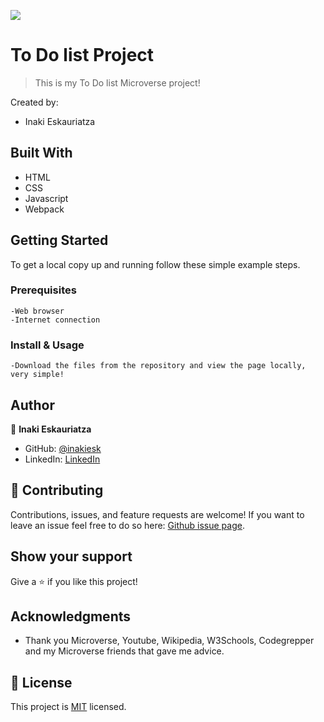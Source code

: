 ![](https://img.shields.io/badge/Microverse-blueviolet)

# To Do list Project

> This is my To Do list Microverse project!

Created by:
- Inaki Eskauriatza

## Built With

- HTML
- CSS
- Javascript
- Webpack

## Getting Started


To get a local copy up and running follow these simple example steps.

### Prerequisites
    -Web browser
    -Internet connection

### Install & Usage
    -Download the files from the repository and view the page locally, very simple!

    
## Author

👤 **Inaki Eskauriatza**

- GitHub: [@inakiesk](https://github.com/inakiesk)
- LinkedIn: [LinkedIn](https://www.linkedin.com/in/i%C3%B1aki-eskauriatza-b82684241?lipi=urn%3Ali%3Apage%3Ad_flagship3_profile_view_base_contact_details%3B1VEaqHfJTmWAhjqdjRvumA%3D%3D)

## 🤝 Contributing

Contributions, issues, and feature requests are welcome!
If you want to leave an issue feel free to do so here: [Github issue page](https://github.com/inakiesk/To-do-list/issues).


## Show your support

Give a ⭐️ if you like this project!

## Acknowledgments

- Thank you Microverse, Youtube, Wikipedia, W3Schools, Codegrepper and my Microverse friends that gave me advice.

## 📝 License

This project is [MIT](LICENSE) licensed.